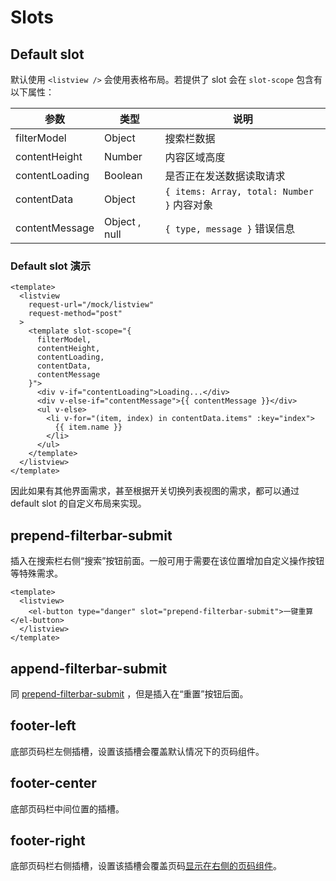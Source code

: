 # Slots

## Default slot

默认使用 `<listview />` 会使用表格布局。若提供了 slot 会在 `slot-scope` 包含有以下属性：

| 参数           | 类型          | 说明                                       |
| -------------- | ------------- | ------------------------------------------ |
| filterModel    | Object        | 搜索栏数据                                 |
| contentHeight  | Number        | 内容区域高度                               |
| contentLoading | Boolean       | 是否正在发送数据读取请求                   |
| contentData    | Object        | `{ items: Array, total: Number }` 内容对象 |
| contentMessage | Object , null | `{ type, message }` 错误信息               |

### Default slot 演示

```vue
<template>
  <listview
    request-url="/mock/listview"
    request-method="post"
  >
    <template slot-scope="{
      filterModel,
      contentHeight,
      contentLoading,
      contentData,
      contentMessage
    }">
      <div v-if="contentLoading">Loading...</div>
      <div v-else-if="contentMessage">{{ contentMessage }}</div>
      <ul v-else>
        <li v-for="(item, index) in contentData.items" :key="index">
          {{ item.name }}
        </li>
      </ul>
    </template>
  </listview>
</template>
```

因此如果有其他界面需求，甚至根据开关切换列表视图的需求，都可以通过 default slot 的自定义布局来实现。

## prepend-filterbar-submit

插入在搜索栏右侧“搜索”按钮前面。一般可用于需要在该位置增加自定义操作按钮等特殊需求。

```vue
<template>
  <listview>
    <el-button type="danger" slot="prepend-filterbar-submit">一键重算</el-button>
  </listview>
</template>
```

## append-filterbar-submit

同 [prepend-filterbar-submit](#prepend-filterbar-submit) ，但是插入在“重置”按钮后面。

## footer-left

底部页码栏左侧插槽，设置该插槽会覆盖默认情况下的页码组件。

## footer-center

底部页码栏中间位置的插槽。

## footer-right

底部页码栏右侧插槽，设置该插槽会覆盖页码[显示在右侧的页码组件](./props.md#pageposition)。
